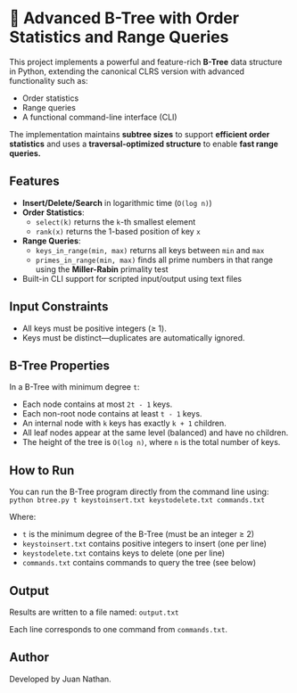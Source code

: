 # 🌳 Advanced B-Tree with Order Statistics and Range Queries

This project implements a powerful and feature-rich **B-Tree** data structure in Python, extending the canonical CLRS version with advanced functionality such as:

- Order statistics
- Range queries
- A functional command-line interface (CLI)

The implementation maintains **subtree sizes** to support **efficient order statistics** and uses a **traversal-optimized structure** to enable **fast range queries.**

## Features

- **Insert/Delete/Search** in logarithmic time (`O(log n)`)
- **Order Statistics**:
  - `select(k)` returns the `k`-th smallest element
  - `rank(x)` returns the 1-based position of key `x`
- **Range Queries**:
  - `keys_in_range(min, max)` returns all keys between `min` and `max`
  - `primes_in_range(min, max)` finds all prime numbers in that range using the **Miller-Rabin** primality test
- Built-in CLI support for scripted input/output using text files

## Input Constraints

- All keys must be positive integers (≥ 1).
- Keys must be distinct—duplicates are automatically ignored.

## B-Tree Properties

In a B-Tree with minimum degree `t`:

- Each node contains at most `2t - 1` keys.
- Each non-root node contains at least `t - 1` keys.
- An internal node with `k` keys has exactly `k + 1` children.
- All leaf nodes appear at the same level (balanced) and have no children.
- The height of the tree is `O(log n)`, where `n` is the total number of keys.

## How to Run

You can run the B-Tree program directly from the command line using:
`python btree.py t keystoinsert.txt keystodelete.txt commands.txt`

Where:

- `t` is the minimum degree of the B-Tree (must be an integer ≥ 2)
- `keystoinsert.txt` contains positive integers to insert (one per line)
- `keystodelete.txt` contains keys to delete (one per line)
- `commands.txt` contains commands to query the tree (see below)

## Output

Results are written to a file named:
`output.txt`

Each line corresponds to one command from `commands.txt`.

## Author

Developed by Juan Nathan.
















